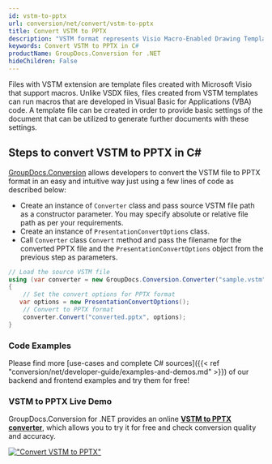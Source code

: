 ```yaml
---
id: vstm-to-pptx
url: conversion/net/convert/vstm-to-pptx
title: Convert VSTM to PPTX
description: "VSTM format represents Visio Macro-Enabled Drawing Template with .vstm extension. Learn how to convert VSTM to PPTX file programmatically in C# language using GroupDocs.Conversion for .NET library."
keywords: Convert VSTM to PPTX in C#
productName: GroupDocs.Conversion for .NET
hideChildren: False
---
```


Files with VSTM extension are template files created with Microsoft Visio that support macros. Unlike VSDX files, files created from VSTM templates can run macros that are developed in Visual Basic for Applications (VBA) code. A template file can be created in order to provide basic settings of the document that can be utilized to generate further documents with these settings.

## Steps to convert VSTM to PPTX in C#

[GroupDocs.Conversion](https://products.groupdocs.com/conversion/net) allows developers to convert the VSTM file to PPTX format in an easy and intuitive way just using a few lines of code as described below:

* Create an instance of `Converter` class and pass source VSTM file path as a constructor parameter. You may specify absolute or relative file path as per your requirements. 
* Create an instance of `PresentationConvertOptions` class.
* Call `Converter` class `Convert` method and pass the filename for the converted PPTX file and the `PresentationConvertOptions` object from the previous step as parameters.

```csharp
// Load the source VSTM file
using (var converter = new GroupDocs.Conversion.Converter("sample.vstm"))
{
    // Set the convert options for PPTX format
   var options = new PresentationConvertOptions();
    // Convert to PPTX format
    converter.Convert("converted.pptx", options);
}
```

### Code Examples

Please find more [use-cases and complete C# sources]({{< ref "conversion/net/developer-guide/examples-and-demos.md" >}}) of our backend and frontend examples and try them for free!

### VSTM to PPTX Live Demo

GroupDocs.Conversion for .NET provides an online [**VSTM to PPTX converter**](https://products.groupdocs.app/conversion/vstm-to-pptx), which allows you to try it for free and check conversion quality and accuracy.

[!["Convert VSTM to PPTX"](conversion/net/images/convert-to-pptx/convert-vstm-to-pptx.png)](https://products.groupdocs.app/conversion/vstm-to-pptx)